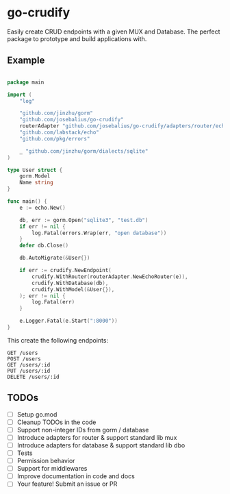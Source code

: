 # go-crudify

Easily create CRUD endpoints with a given MUX and Database. The perfect package to prototype and build applications with.

## Example

```go

package main

import (
	"log"

	"github.com/jinzhu/gorm"
	"github.com/josebalius/go-crudify"
	routerAdapter "github.com/josebalius/go-crudify/adapters/router/echo"
	"github.com/labstack/echo"
	"github.com/pkg/errors"

	_ "github.com/jinzhu/gorm/dialects/sqlite"
)

type User struct {
	gorm.Model
	Name string
}

func main() {
	e := echo.New()

	db, err := gorm.Open("sqlite3", "test.db")
	if err != nil {
		log.Fatal(errors.Wrap(err, "open database"))
	}
	defer db.Close()

	db.AutoMigrate(&User{})

	if err := crudify.NewEndpoint(
		crudify.WithRouter(routerAdapter.NewEchoRouter(e)),
		crudify.WithDatabase(db),
		crudify.WithModel(&User{}),
	); err != nil {
		log.Fatal(err)
	}

	e.Logger.Fatal(e.Start(":8000"))
}
```

This create the following endpoints:

```
GET /users
POST /users
GET /users/:id
PUT /users/:id
DELETE /users/:id
```

## TODOs

- [ ] Setup go.mod
- [ ] Cleanup TODOs in the code
- [ ] Support non-integer IDs from gorm / database
- [ ] Introduce adapters for router & support standard lib mux
- [ ] Introduce adapters for database & support standard lib dbo
- [ ] Tests
- [ ] Permission behavior
- [ ] Support for middlewares
- [ ] Improve documentation in code and docs
- [ ] Your feature! Submit an issue or PR
